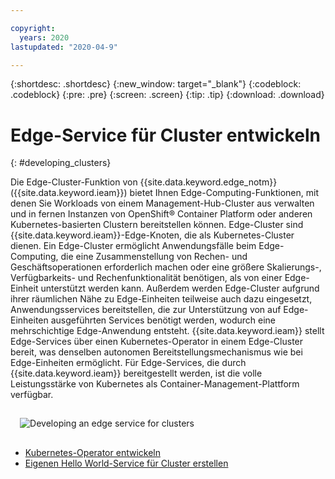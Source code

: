 ```yaml
---

copyright:
  years: 2020
lastupdated: "2020-04-9"

---
```


{:shortdesc: .shortdesc}
{:new_window: target="_blank"}
{:codeblock: .codeblock}
{:pre: .pre}
{:screen: .screen}
{:tip: .tip}
{:download: .download}

# Edge-Service für Cluster entwickeln
{: #developing_clusters}

Die Edge-Cluster-Funktion von {{site.data.keyword.edge_notm}} ({{site.data.keyword.ieam}}) bietet Ihnen Edge-Computing-Funktionen, mit denen Sie Workloads von einem Management-Hub-Cluster aus verwalten und in fernen Instanzen von OpenShift® Container Platform oder anderen Kubernetes-basierten Clustern bereitstellen können. Edge-Cluster sind {{site.data.keyword.ieam}}-Edge-Knoten, die als Kubernetes-Cluster dienen. Ein Edge-Cluster ermöglicht Anwendungsfälle beim Edge-Computing, die eine Zusammenstellung von Rechen- und Geschäftsoperationen erforderlich machen oder eine größere Skalierungs-, Verfügbarkeits- und Rechenfunktionalität benötigen, als von einer Edge-Einheit unterstützt werden kann. Außerdem werden Edge-Cluster aufgrund ihrer räumlichen Nähe zu Edge-Einheiten teilweise auch dazu eingesetzt, Anwendungsservices bereitstellen, die zur Unterstützung von auf Edge-Einheiten ausgeführten Services benötigt werden, wodurch eine mehrschichtige Edge-Anwendung entsteht. {{site.data.keyword.ieam}} stellt Edge-Services über einen Kubernetes-Operator in einem Edge-Cluster bereit, was denselben autonomen Bereitstellungsmechanismus wie bei Edge-Einheiten ermöglicht. Für Edge-Services, die durch {{site.data.keyword.ieam}} bereitgestellt werden, ist die volle Leistungsstärke von Kubernetes als Container-Management-Plattform verfügbar.

<img src="../OH/docs/images/edge/03b_Developing_edge_service_for_cluster.svg" style="margin: 3%" alt="Developing an edge service for clusters">

* [Kubernetes-Operator entwickeln](service_operators.md)
* [Eigenen Hello World-Service für Cluster erstellen](creating_hello_world.md)
